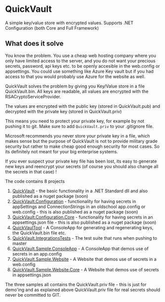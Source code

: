 # QuickVault

A simple key/value store with encrypted values. Supports .NET Configuration (both Core and Full Framework)

## What does it solve

You know the problem. You use a cheap web hosting company where you only have limited access to the server, 
and you do not want your precious secrets, password, api keys etc. to be openly accesible in the web.config 
or appsettings. You could use something like Azure Key vault but if you had access to that you would probably 
use Azure for the website as well.

QuickVault solves the problem by giving you Key/Value store in a file QuickVault.bin. All keys are readable, 
all values are encrypted with the RSACryptoServiceProvider.

The values are encrypted with the public key (stored in QuickVault.pub) and decrypted with the private key 
(stored in QuickVault.priv)

This means you need to protect your private key, for example by not pushing it to git. Make sure to add 
`QuickVault.priv` to your .gitignore file. 

Microsoft recommends you never store your private key in a file, which makes sense but the purpose of QuickVault 
is not to provide military grade security but rather to make cheap good enough security for most cases. So its 
definitely not meant for your big enterprise systems.

If you ever suspect your private key file has been lost, its easy to generate new keys and reencrypt your secrets 
(of course you should also change all the secrets in that case) !

The code contains 8 projects 

1. [QuickVault](src/QuickVault/Readme.md) - the basic functionality in a .NET Standard dll and also 
published as a nuget package (soon)
1. [QuickVault.Configuration](src/QuickVault.Configuration/Readme.md) - functionality for having secrets in appSettings and ConnectionStrings in an oldschool
app.config or web.config - this is also published as a nuget package (soon)
1. [QuickVault.Configuration.Core](src/QuickVault.Configuration.Core/Readme.md) - functionality for having secrets in an appsettings.json file - this is also 
published as a nuget package (soon)
1. [QuickVaulTool](Tool/QuickVaultTool/Readme.md) - A ConsoleApp for generating and regenerating keys, the QuickVault.bin file etc.
1. [QuickVault.IntegrationsTests](Test/QuickVault.IntegrationsTests/Readme.md) - The test suite that runs when pushing to master
1. [QuickVault.Sample.ConsoleApp](Samples/QuickVault.Sample.ConsoleApp/Readme.md) - A ConsoleApp that demos use of secrets in an app.config
1. [QuickVault.Sample.Website](Samples/QuickVault.Sample.Website/Readme.md) - A Website that demos use of secrets in a web.config
1. [QuickVault.Sample.Website.Core](Samples/QuickVault.Sample.Website.Core/Readme.md) - A Website that demos use of secrets in appsettings.json

The three samples all contains the QuickVault.priv file - this is just for demo'ing and as explained above 
QuickVault.priv file for real secrets should never be committed to GIT.

